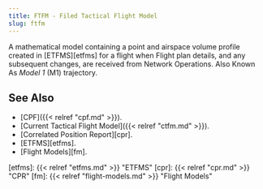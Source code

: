 ```yaml
---
title: FTFM - Filed Tactical Flight Model
slug: ftfm
---
```


A mathematical model containing a point and airspace volume profile created in 
[ETFMS][etfms] for a flight when Flight plan details, and any subsequent changes,
are received from Network Operations.
Also Known As *Model 1* (M1) trajectory.

## See Also

* [CPF]({{< relref "cpf.md" >}}).
* [Current Tactical Flight Model]({{< relref "ctfm.md" >}}).
* [Correlated Position Report][cpr].
* [ETFMS][etfms].
* [Flight Models][fm].

[etfms]: {{< relref "etfms.md" >}} "ETFMS"
[cpr]: {{< relref "cpr.md" >}} "CPR"
[fm]: {{< relref "flight-models.md" >}} "Flight Models"